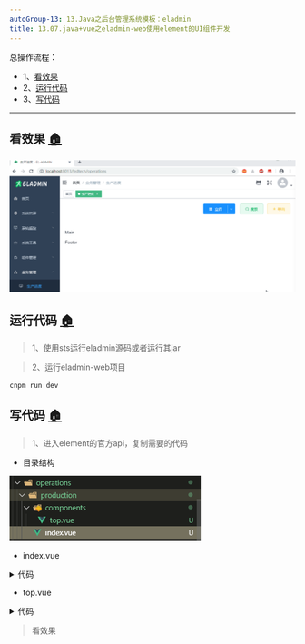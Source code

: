 ```yaml
---
autoGroup-13: 13.Java之后台管理系统模板：eladmin
title: 13.07.java+vue之eladmin-web使用element的UI组件开发
---
```


总操作流程：
- 1、[看效果](#eladmin-01)
- 2、[运行代码](#eladmin-02)
- 3、[写代码](#eladmin-03)

***

## 看效果 <a name="eladmin-01" href="#" >:house:</a>

![](./image/13.07-1.gif)

## 运行代码 <a name="eladmin-02" href="#" >:house:</a>

> 1、使用sts运行eladmin源码或者运行其jar

> 2、运行eladmin-web项目

```
cnpm run dev
```

## 写代码 <a name="eladmin-03" href="#" >:house:</a>

> 1、进入element的官方api，复制需要的代码

- 目录结构

![](./image/13.07-2.png)

- index.vue

<details>
<summary>代码</summary>

```html
<template>
  <div id="Production">
    <el-container>
      <el-header><Top/></el-header>
      <el-main>Main</el-main>
      <el-footer>Footer</el-footer>
    </el-container>
  </div>
</template>

<script>
import Top from './components/top'
export default {
  name: 'Production',
  components: {
    Top
  },
  data() {
    return {}
  }
}

</script>

<style scoped>
.el-header {
  margin: 20px 0
}
</style>

```

</details>

- top.vue

<details>
<summary>代码</summary>

```html
<template>
  <div id="Top">
    <el-dropdown split-button type="primary" @command="handleCommand">
      <svg-icon icon-class="menu" />&nbsp;
      {{ company }}
      <el-dropdown-menu slot="dropdown">
        <el-dropdown-item command="LED7">立得</el-dropdown-item>
        <el-dropdown-item command="LEDA">立能</el-dropdown-item>
      </el-dropdown-menu>
    </el-dropdown>&nbsp;&nbsp;&nbsp;
    <el-button type="success" plain icon="el-icon-search">搜索</el-button>
    <el-button type="warning" plain icon="el-icon-download" >导出</el-button>
  </div>
</template>

<script>

export default {
  name: 'Top',
  data() {
    return {
      company: '立得'
    }
  },
  methods: {
    handleCommand(command) {
      switch (command) {
        case 'LEDA':
          this.company = '立能'
          break
        default:
          this.company = '立得'
          break
      }
    }
  }
}
</script>

<style scoped>
  .el-dropdown {
    vertical-align: top;
  }
  .el-dropdown + .el-dropdown {
    margin-left: 15px;
  }
  .el-icon-arrow-down {
    font-size: 12px;
  }
  #Top{
    float: right;
  }
</style>

```

</details>

> 看效果